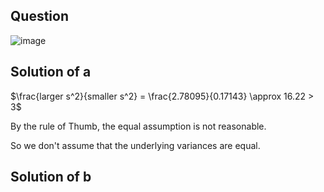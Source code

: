 ## Question

![image](https://github.com/user-attachments/assets/d15e5af2-932a-47e3-be1f-6aec1bce8085)

## Solution of a

$\frac{larger s^2}{smaller s^2} = \frac{2.78095}{0.17143} \approx 16.22 > 3$

By the rule of Thumb, the equal assumption is not reasonable.

So we don't assume that the underlying variances are equal.

## Solution of b


